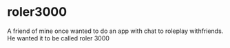 # roler3000
A friend of mine once wanted to do an app with chat to roleplay withfriends. He wanted it to be called roler 3000
